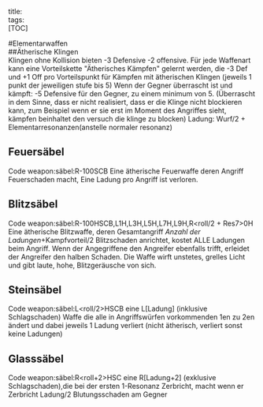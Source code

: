 title:   
tags:   
[TOC]  #Elementarwaffen  ##Ätherische Klingen  Klingen ohne Kollision bieten -3 Defensive -2 offensive.Für jede Waffenart kann eine Vorteilskette "Ätherisches Kämpfen" gelernt werden, die  -3 Def und +1 Off pro Vorteilspunkt für Kämpfen mit ätherischen Klingen (jeweils 1 punkt der jeweiligen stufe bis 5)Wenn der Gegner überrascht ist und kämpft: -5 Defensive für den Gegner, zu einem minimum von 5. (Überrascht in dem Sinne, dass er nicht realisiert, dass er die Klinge nicht blockieren kann, zum Beispiel wenn er sie erst im Moment des Angriffes sieht, kämpfen beinhaltet den versuch die klinge zu blocken)Ladung: Wurf/2 + Elementarresonanzen(anstelle normaler resonanz)## FeuersäbelCode weapon:säbel:R-100SCBEine ätherische Feuerwaffe deren Angriff Feuerschaden macht, Eine Ladung pro Angriff ist verloren.## BlitzsäbelCode weapon:säbel:R-100HSCB,L1H,L3H,L5H,L7H,L9H,R<roll/2 + Res7>0H Eine ätherische Blitzwaffe, deren Gesamtangriff  *Anzahl der Ladungen*+Kampfvorteil/2 Blitzschaden anrichtet, kostet ALLE Ladungen beim Angriff.Wenn der Angegriffene den Angreifer ebenfalls trifft, erleidet der Angreifer den halben Schaden.Die Waffe wirft unstetes, grelles Licht und gibt laute, hohe, Blitzgeräusche von sich.## SteinsäbelCode weapon:säbel:L<roll/2>HSCBeine L[Ladung] (inklusive Schlagschaden) Waffe die alle in Angriffswürfen vorkommenden 1en zu 2en ändert und dabei jeweils 1 Ladung verliert (nicht ätherisch, verliert sonst keine Ladungen)## GlasssäbelCode weapon:säbel:R<roll+2>HSCeine R[Ladung+2] (exklusive Schlagschaden),die bei der ersten 1-Resonanz Zerbricht, macht wenn er Zerbricht Ladung/2 Blutungsschaden am Gegner 